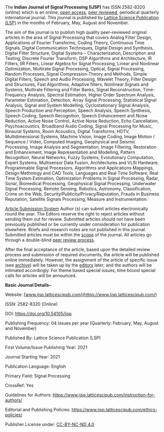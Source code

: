 The **Indian Journal of Signal Processing (IJSP)** has ISSN 2582-8320 (online) which is an online, [open access](https://www.ijsp.latticescipub.com/open-access-license/), [peer reviewed](https://www.ijsp.latticescipub.com/peer-review-policy/), periodical quarterly international journal. This journal is published by [Lattice Science Publication (LSP)](https://www.latticescipub.com/journals/) in the months of February, May, August and November.

The aim of the journal is to publish high quality peer–reviewed original articles in the area of Signal Processing that covers Analog Filter Design, Applications of Fourier Transforms, Coding Theory, Continuous Time Signals, Digital Communication Techniques, Digital Design and Synthesis, Digital Filter Structure, Digital Systems – Characterization, Description and Testing, Discrete Fourier Transform, DSP Algorithms and Architecture, IR Filters, IIR Filters, Linear Algebra for Signal Processing, Linear and Nonlinear Optimization, Multirate Signal Processing, Optical, Signal Processing, Random Processes, Signal Compression-Theory and Methods, Simple Digital Filters, Speech and Audio Processing, Wavelet Theory, Filter Design and Structures, Fast Algorithms, Adaptive filters, Nonlinear Signals and Systems, Multirate Filtering and Filter Banks, Signal Reconstruction, Time-Frequency Analysis, Spectral Estimation, Higher Order Spectrum Analysis, Parameter Estimation, Detection, Array Signal Processing, Statistical Signal Analysis, Signal and System Modelling, Cyclostationary Signal Analysis, Speech Production and Perception, Speech Analysis, Speech Synthesis, Speech Coding, Speech Recognition, Speech Enhancement and Noise Reduction, Active Noise Control, Active Noise Reduction, Echo Cancellation, Psychoacoustics, Broadband Audio Coding, Signal Processing for Music, Binaural Systems, Room Acoustics, Digital Transforms, HDTV, Multidimensional Systems, Machine Vision, Image Coding, Image Motion / Sequence / Video, Computed Imaging, Geophysical and Seismic Processing, Image Analysis and Segmentation, Image Filtering, Restoration and Enhancement, Image Representation and Modelling, Pattern Recognition, Neural Networks, Fuzzy Systems, Evolutionary Computation, Expert Systems, Multisensor Data Fusion, Architectures and VLSI Hardware, Programmable Signal Processors, Algorithms and Applications Mappings, Design Methology and CAD Tools, Languages and Real Time Software, Real Time System Estimation, Optimization Problems in Signal Processing, Radar, Sonar, Biomedical Processing, Geophysical Signal Processing, Underwater Signal Processing, Remote Sensing, Robotics, Astronomy, Classification, Crime on the Web, Security/Publicity/Privacy/Reputation, Frauds in Business Reputation, Satellite Signals Processing, Measure and Instrumentation. 


[Article Submission System](https://www.ijsp.latticescipub.com/article-submission-system/) 
Author (s) can submit articles electronically round the year. The Editors reserve the right to reject articles without sending them out for review. Submitted articles should not have been previously published or be currently under consideration for publication elsewhere. Briefs and research notes are not published in this journal. Submitted articles must be within the [scope](https://www.ijsp.latticescipub.com/aims-and-scope/) of the journal. All articles go through a double-blind [peer review process](https://www.ijsp.latticescipub.com/peer-review-policy/). 

After the final acceptance of the article, based upon the detailed review process and submission of required documents, the article will be published online immediately. However, the assignment of the article of specific issue (see [archive](https://www.ijsp.latticescipub.com/archive/)) will be taken up by the [editors](https://www.ijsp.latticescipub.com/editorial-board/) later; and the authors will be intimated accordingly. For theme based special issues, time bound special calls for articles will be announced.


**Basic Journal Details–**

Website: [www.ijsp.latticescipub.com](https://www.ijsp.latticescipub.com/)

ISSN: 2582-8320 (Online)

DOI: https://doi.org/10.54105/ijsp

Publishing Frequency: 04 Issues per year (Quarterly: February, May, August and November)

Published By: Lattice Science Publication (LSP)

First Volume/Issue Publishing Year: 2021

Journal Starting Year: 2021

Publication Language: English

Primary Field: Signal Processing

CrossRef: Yes

Guidelines for Authors: https://www.ijsp.latticescipub.com/instruction-for-authors/

Editorial and Publishing Policies: https://www.ijsp.latticescipub.com/ethics-policies/

Publisher License under: [CC-BY-NC-ND 4.0](https://creativecommons.org/licenses/by-nc-nd/4.0/)
